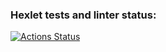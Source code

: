 ### Hexlet tests and linter status:
[![Actions Status](https://github.com/toqzun/frontend-project-lvl1/workflows/hexlet-check/badge.svg)](https://github.com/toqzun/frontend-project-lvl1/actions)
